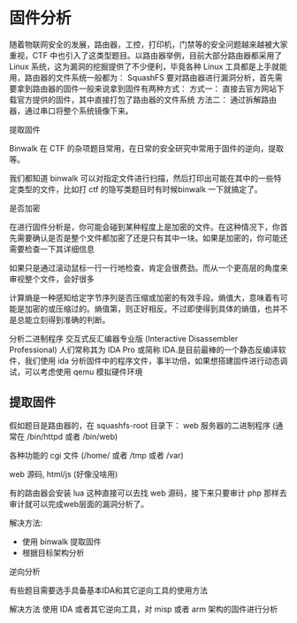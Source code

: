 
# 固件分析

[](https://github.com/rampageX/firmware-mod-kit)
随着物联网安全的发展，路由器，工控，打印机，门禁等的安全问题越来越被大家重视，CTF 中也引入了这类型题目。以路由器举例，目前大部分路由器都采用了 Linux 系统，这为漏洞的挖掘提供了不少便利，毕竟各种 Linux 工具都是上手就能用，路由器的文件系统一般都为： SquashFS 要对路由器进行漏洞分析，首先需要拿到路由器的固件一般来说拿到固件有两种方式：
方式一： 直接去官方网站下载官方提供的固件，其中直接打包了路由器的文件系统
方法二： 通过拆解路由器，通过串口将整个系统镜像下来。


提取固件

Binwalk 在 CTF 的杂项题目常用，在日常的安全研究中常用于固件的逆向，提取等。

我们都知道 binwalk 可以对指定文件进行扫描，然后打印出可能在其中的一些特定类型的文件，比如打 ctf 的隐写类题目时有时候binwalk 一下就搞定了。

是否加密

在进行固件分析是，你可能会碰到某种程度上是加密的文件。在这种情况下，你首先需要确认是否是整个文件都加密了还是只有其中一块。如果是加密的，你可能还需要检查一下其详细信息

如果只是通过滚动鼠标一行一行地检查，肯定会很费劲。而从一个更高层的角度来审视整个文件，会好很多

计算熵是一种感知给定字节序列是否压缩或加密的有效手段。熵值大，意味着有可能是加密的或压缩过的。熵值第，则正好相反。不过即使得到具体的熵值，也并不是总能立刻得到准确的判断。


分析二进制程序
交互式反汇编器专业版 (Interactive Disassembler Professional) 人们常称其为 IDA Pro 或简称 IDA.是目前最棒的一个静态反编译软件，我们使用 ida 分析固件中的程序文件，事半功倍，如果想搭建固件进行动态调试，可以考虑使用 qemu 模拟硬件环境


## 提取固件

假如题目是路由器的，在 squashfs-root 目录下：
web 服务器的二进制程序 (通常在 /bin/httpd 或者 /bin/web)

各种功能的 cgi 文件 (/home/ 或者 /tmp 或者 /var)

web 源码, html/js (好像没啥用)

有的路由器会安装 lua 这种直接可以去找 web 源码，接下来只要审计 php 那样去审计就可以完成web层面的漏洞分析了。

解决方法:
+ 使用 binwalk 提取固件
+ 根据目标架构分析

逆向分析

有些题目需要选手具备基本IDA和其它逆向工具的使用方法

解决方法
使用 IDA 或者其它逆向工具，对 misp 或者 arm 架构的固件进行分析
